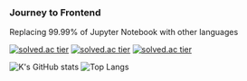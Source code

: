 ### Journey to Frontend
Replacing 99.99% of Jupyter Notebook with other languages

[![solved.ac tier](http://mazassumnida.wtf/api/generate_badge?boj={wonderkyum21})](https://solved.ac/{wonderkyum21})
[![solved.ac tier](http://mazassumnida.wtf/api/v2/generate_badge?boj={wonderkyum21})](https://solved.ac/{wonderkyum21})
[![solved.ac tier](http://mazassumnida.wtf/api/mini/generate_badge?boj={wonderkyum21})](https://solved.ac/{wonderkyum21})


![K's GitHub stats](https://github-readme-stats.vercel.app/api?username=wonderkyeom&show_icons=true&hide=issues&count_private=true)
![Top Langs](https://github-readme-stats.vercel.app/api/top-langs/?username=wonderkyeom&layout=compact)



<!--
**wonderkyeom/wonderkyeom** is a ✨ _special_ ✨ repository because its `README.md` (this file) appears on your GitHub profile.

Here are some ideas to get you started:

- 🔭 I’m currently working on ...
- 🌱 I’m currently learning ...
- 👯 I’m looking to collaborate on ...
- 🤔 I’m looking for help with ...
- 💬 Ask me about ...
- 📫 How to reach me: ...
- 😄 Pronouns: ...
- ⚡ Fun fact: ...
-->
